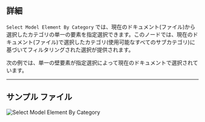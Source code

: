 ## 詳細
`Select Model Element By Category` では、現在のドキュメント(ファイル)から選択したカテゴリの単一の要素を指定選択できます。このノードでは、現在のドキュメント(ファイル)で選択したカテゴリ(使用可能なすべてのサブカテゴリ)に基づいてフィルタリングされた選択が提供されます。

次の例では、単一の壁要素が指定選択によって現在のドキュメントで選択されています。
___
## サンプル ファイル

![Select Model Element By Category](./Dynamo.ComboNodes.DSModelElementByCategorySelection_img.jpg)
